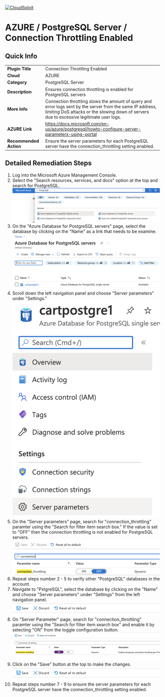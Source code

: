 [![CloudSploit](https://cloudsploit.com/img/logo-new-big-text-100.png "CloudSploit")](https://cloudsploit.com)

# AZURE / PostgreSQL Server / Connection Throttling Enabled

## Quick Info

| | |
|-|-|
| **Plugin Title** | Connection Throttling Enabled |
| **Cloud** | AZURE |
| **Category** | PostgreSQL Server |
| **Description** | Ensures connection throttling is enabled for PostgreSQL servers |
| **More Info** | Connection throttling slows the amount of query and error logs sent by the server from the same IP address, limiting DoS attacks or the slowing down of servers due to excessive legitimate user logs. |
| **AZURE Link** | https://docs.microsoft.com/en-us/azure/postgresql/howto-configure-server-parameters-using-portal |
| **Recommended Action** | Ensure the server parameters for each PostgreSQL server have the connection_throttling setting enabled. |

## Detailed Remediation Steps
1. Log into the Microsoft Azure Management Console.
2. Select the "Search resources, services, and docs" option at the top and search for PostgreSQL. </br> <img src="/resources/azure/postgresqlserver/connection-throttling-enabled/step2.png"/>
3. On the "Azure Database for PostgreSQL servers" page, select the database by clicking on the "Name" as a link that needs to be examine.</br> <img src="/resources/azure/postgresqlserver/connection-throttling-enabled/step3.png"/>
4. Scroll down the left navigation panel and choose "Server parameters" under "Settings."</br> <img src="/resources/azure/postgresqlserver/connection-throttling-enabled/step4.png"/>
5. On the "Server parameters" page, search for "connection_throttling" paramter using the "Search for filter item search box." If the value is set to "OFF" then the connection throttling is not enabled for PostgreSQL servers.</br> <img src="/resources/azure/postgresqlserver/connection-throttling-enabled/step5.png"/>
6. Repeat steps number 2 - 5 to verify other "PostgreSQL" databases in the account.</br>
7. Navigate to "PstgreSQL", select the database by clicking on the "Name" and choose "Server parameters" under "Settings" from the left navigation panel.</br> <img src="/resources/azure/postgresqlserver/connection-throttling-enabled/step7.png"/>
8. On "Server Parameter" page, search for "connection_throttling" paramter using the "Search for filter item search box" and enable it by selecting "ON" from the toggle configuration button.</br> <img src="/resources/azure/postgresqlserver/connection-throttling-enabled/step8.png"/>
9. Click on the "Save" button at the top to make the changes.</br> <img src="/resources/azure/postgresqlserver/connection-throttling-enabled/step9.png"/>
10. Repeat steps number 7 - 9 to ensure the server parameters for each PostgreSQL server have the connection_throttling setting enabled.</br>
